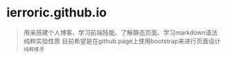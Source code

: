 # ierroric.github.io
>用来搭建个人博客、学习前端技能、了解静态页面、学习markdown语法
>纯粹实验性质
>目前希望是在github.page上使用bootstrap来进行页面设计
>`纯粹练手`
